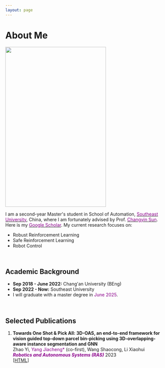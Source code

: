 ```yaml
---
layout: page
---
```


# About Me

<img src="https://jcyang101.github.io/images/mine_fig.jpg" class="floatpic" width="316" height="500">


I am a second-year Master's student in School of Automation, [<font color='DarkMagenta'>Southeast University</font>](https://www.seu.edu.cn/english/), China, where I am fortunately advised by Prof. [<font color='DarkMagenta'>Changyin Sun</font>](https://ieeexplore.ieee.org/author/37279060100).
Here is my [<font color='DarkMagenta'>Google Scholar</font>](https://scholar.google.com/citations?user=CdTephgAAAAJ&hl).
My current research focuses on:
- Robust Reinforcement Learning 
- Safe Reinforcement Learning 
- Robot Control


<br>

## Academic Background

- **Sep 2018 - June 2022:**  Chang'an University (BEng)
- **Sep 2022 - Now:**  Southeast University 
- I will graduate with a master degree in <font color='DarkMagenta'>June 2025</font>.

<br>

## Selected Publications
1. **Towards One Shot & Pick All: 3D-OAS, an end-to-end framework for vision guided top-down parcel bin-picking using 3D-overlapping-aware instance segmentation and GNN**  
Zhao Yi, <font color='DarkMagenta'>Yang Jiacheng*</font> (co-first), Wang Shaocong, Li Xiaohui  
***<font color='DarkMagenta'>Robotics and Autonomous Systems (RAS)</font>*** 2023  
[[HTML](https://www.sciencedirect.com/science/article/abs/pii/S0921889023001306)]
